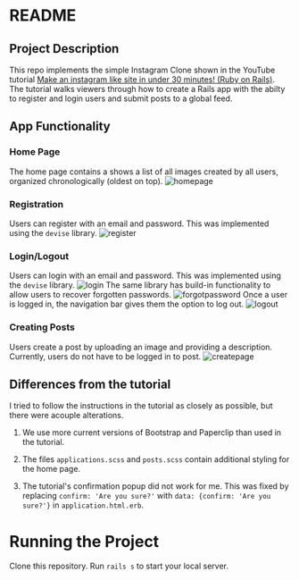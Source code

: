 # README

## Project Description

This repo implements the simple Instagram Clone shown in the YouTube tutorial [Make an instagram like site in under 30 minutes! (Ruby on Rails)](https://www.youtube.com/watch?v=MpFO4Zr0EPE). The tutorial walks viewers through how to create a Rails app with the abilty to register and login users and submit posts to a global feed.



## App Functionality

### Home Page
The home page contains a  shows a list of all images created by all users, organized chronologically (oldest on top). 
![homepage](https://user-images.githubusercontent.com/12390123/30254021-82e5c1ce-9646-11e7-9788-be109544fbb0.PNG)

### Registration
Users can register with an email and password. This was implemented using the `devise` library.
![register](https://user-images.githubusercontent.com/12390123/30254026-88ea8514-9646-11e7-86b9-cf01ee7390b4.PNG)

### Login/Logout
Users can login with an email and password. This was implemented using the `devise` library.
![login](https://user-images.githubusercontent.com/12390123/30254022-84dd5032-9646-11e7-8d63-f4d61ad2bca6.PNG)
The same library has build-in functionality to allow users to recover forgotten passwords.
![forgotpassword](https://user-images.githubusercontent.com/12390123/30254020-80cbd554-9646-11e7-9837-ab8a22571ff6.PNG)
Once a user is logged in, the navigation bar gives them the option to log out.
![logout](https://user-images.githubusercontent.com/12390123/30254023-874bd348-9646-11e7-8998-c0b0ae3d44e4.PNG)

### Creating Posts
Users create a post by uploading an image and providing a description. Currently, users do not have to be logged in to post. 
![createpage](https://user-images.githubusercontent.com/12390123/30254011-2db7dd9a-9646-11e7-9b4e-9bac1cf900dd.PNG)



## Differences from the tutorial

I tried to follow the instructions in the tutorial as closely as possible, but there were acouple alterations.

1. We use more current versions of Bootstrap and Paperclip than used in the tutorial.

2. The files `applications.scss` and `posts.scss` contain additional styling for the home page.

3. The tutorial's confirmation popup did not work for me. This was fixed by replacing `confirm: 'Are you sure?'` with 		 `data: {confirm: 'Are you sure?'}` in `application.html.erb`.



# Running the Project

Clone this repository. Run `rails s` to start your local server.
